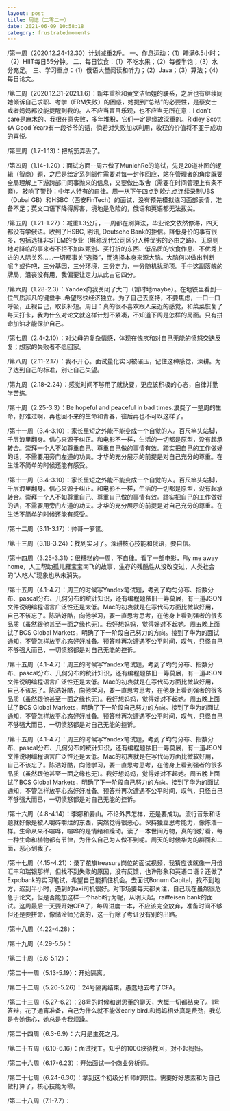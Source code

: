 ```yaml
---
layout: post
title: 周记（二零二一）
date: 2021-06-09 10:58:18
category: frustratedmoments
---   
```

/第一周（2020.12.24-12.30）计划减重2斤。
一、作息运动：（1）睡满6.5小时；（2）HIIT每日55分钟。
二、每日饮食：（1）不吃水果；（2）每餐半饱；（3）水分充足。
三、学习重点：（1）俄语大量阅读和听力；（2）Java；（3）算法；（4）每日论文。

/第二周（2020.12.31-2021.1.6）：新年重拾和黄文洁师姐的联系，之后也有继续同她倾诉自己求职、考学（FRM失败）的困惑，她提到“总结”的必要性，是蔡女士或者妈妈都没能提醒到我的。人不应当盲目乐观，也不应当无所在意：I don't care是麻木的。我很在意失败，多年堆积，它们一定是缘故深重的。Ridley Scott《A Good Year》有一段爷爷的话，倘若对失败加以利用，收获的价值将不亚于成功的喜悦。

/第三周（1.7-1.13)：把胡笳弄丢了。

/第四周（1.14-1.20）：面试方面--周六做了MunichRe的笔试，先是20道补图的逻辑（智商）题，之后是给定系列邮件需要对每一封作回应，站在管理者的角度既要全局理解上下游跨部门同事抛来的信息，又要做出取舍（需要在时间管理上有条不紊）。敲响了警钟：中年人特有的自律。周一从下午四点到晚九点连续录制UBS（Dubai GB）和HSBC（西安FinTech）的面试，没有预先模拟练习面部表情，准备不足；英文口语下降得厉害，境地是危险的，俄语和英语都无法拔尖。

/第五周（1.21-1.27）：减重1.3公斤，一周都在刷算法，毕业论文依然停滞，四天都没有学俄语。收到了HSBC, 明讯, Deutsche Bank的拒信。降低身价的事有很多，包括选择非STEM的专业（堪称现代公司区分人种优劣的必由之路）、无原则地对降临的事来者不拒不加以甄别、买打折的东西、低品质的饮食作息、不优秀上进的人际关系……一切都事关“选择”，而选择本身来源大脑。大脑何以做出判断呢？或许吧，三分基因，三分环境，三分定力，一分随机扰动项。手中这副落魄的牌局，沮丧没有用，我偏要让定力从此占它四分。

/第六周（1.28-2.3）：Yandex向我关闭了大门（暂时地maybe）。在地铁里看到一位气质非凡的键盘手..希望尽快经济独立。为了自己去坚持，不要焦虑，一口一口呼吸，正视自己，取长补短。周日：真的很不喜欢跟人亲近的感觉，和菜菜恢复了每天打卡，我为什么对论文就这样计划不紧凑，不知道下周是怎样的局面。只有拼命加油才能保护自己。

/第七周（2.4-2.10）：对父母的复杂情感，体现在愧疚和对自己无能的愤怒交迭反复；想家的失败者不愿回家。

/第八周（2.11-2.17）：我不开心。面试量化实习被碾压，记住这种感觉，深耕。为了达到自己的标准，别让自己失望。

/第九周（2.18-2.24）：感觉时间不够用了就快要，更应该积极的心态，自律并勤学苦练。

/第十周（2.25-3.3）：Be hopeful and peaceful in bad times.浪费了一整周的生命，好难过啊，再也回不来的生命和青春，往后再也不可以这样了。

/第十一周（3.4-3.10）：家长里短之外能不能变成一个自觉的人。百尺竿头站脚，千层浪里翻身。信心来源于纠正。和电影不一样，生活的一切都是原型，没有起承转合。崇拜一个人不如尊重自己、尊重自己做的事情有效。踏实把自己的工作做好的话，不需要用旁门左道的功夫。才华的充分展示的前提是对自己充分的尊重。在生活不简单的时候还能有感受。

/第十一周（3.4-3.10）：家长里短之外能不能变成一个自觉的人。百尺竿头站脚，千层浪里翻身。信心来源于纠正。和电影不一样，生活的一切都是原型，没有起承转合。崇拜一个人不如尊重自己、尊重自己做的事情有效。踏实把自己的工作做好的话，不需要用旁门左道的功夫。才华的充分展示的前提是对自己充分的尊重。在生活不简单的时候还能有感受。

/第十二周（3.11-3.17）：帅哥一箩筐。

/第十三周（3.18-3.24）：找到实习了。深耕核心技能和俄语，要自信。

/第十四周（3.25-3.31）：很糟糕的一周，不自律。看了一部电影，Fly me away home，人工帮助孤儿雁宝宝南飞的故事，生存的残酷性从没改变过，人类社会的“人吃人”现象也从未消失。

/第十五周（4.1-4.7）：周三的时候写Yandex笔试题，考到了均匀分布、指数分布、pascal分布、几何分布的统计知识，还有编程题依旧一筹莫展，有一道JSON文件说明编程语言广泛性还是太低。Mac的初衷就是在写代码方面比微软好用，自己不该忘了。陈浩好酷，向他学习，要一直思考思考，在他身上看到强者的很多品质（虽然跟他甚至一面之缘也无）。我好想妈妈，觉得好对不起她。周五晚上面试了BCS Global Markets，明确了下一阶段自己努力的方向。接到了华为的面试通知，不管怎样放平心态好好准备。预答辩再次遭遇不公平时间，叹气，只怪自己不够强大而已，一切愤怒都是对自己无能的控诉。

/第十五周（4.1-4.7）：周三的时候写Yandex笔试题，考到了均匀分布、指数分布、pascal分布、几何分布的统计知识，还有编程题依旧一筹莫展，有一道JSON文件说明编程语言广泛性还是太低。Mac的初衷就是在写代码方面比微软好用，自己不该忘了。陈浩好酷，向他学习，要一直思考思考，在他身上看到强者的很多品质（虽然跟他甚至一面之缘也无）。我好想妈妈，觉得好对不起她。周五晚上面试了BCS Global Markets，明确了下一阶段自己努力的方向。接到了华为的面试通知，不管怎样放平心态好好准备。预答辩再次遭遇不公平时间，叹气，只怪自己不够强大而已，一切愤怒都是对自己无能的控诉。

/第十五周（4.1-4.7）：周三的时候写Yandex笔试题，考到了均匀分布、指数分布、pascal分布、几何分布的统计知识，还有编程题依旧一筹莫展，有一道JSON文件说明编程语言广泛性还是太低。Mac的初衷就是在写代码方面比微软好用，自己不该忘了。陈浩好酷，向他学习，要一直思考思考，在他身上看到强者的很多品质（虽然跟他甚至一面之缘也无）。我好想妈妈，觉得好对不起她。周五晚上面试了BCS Global Markets，明确了下一阶段自己努力的方向。接到了华为的面试通知，不管怎样放平心态好好准备。预答辩再次遭遇不公平时间，叹气，只怪自己不够强大而已，一切愤怒都是对自己无能的控诉。

/第十六周（4.8-4.14）：李娜和姜山。不论外界怎样，还是要成功。流行音乐和话题就好像是被人嚼碎嚼烂的东西，突然觉得很恶心。保持独立思考能力，像陈浩一样。生命从来不喧哗，喧哗的是情绪和躁动。读了一本世间万物，真的很好看，每一种生命和植物都有节律，为什么自己为人做不到呢。周天的时候华为的群面和二面，恶心到我了。

/第十七周（4.15-4.21）：录了花旗treasury岗位的面试视频，我猜应该就像一月份汇丰和瑞银那样，但找不到失败的原因，没有反馈，也许形象和英语口语？还做了Expobank的实习笔试，希望自己能抓住机会。去面试Bonum Capital，找不到地方，迟到半小时，遇到的taxi司机很好。对市场要每天都关注，自己现在虽然很危急于论文，但是否能加这样一个habit行为呢，从明天起。raiffeisen bank的面试。这周最后一天要开始CFA了，每周进度一本，不应该完全放弃，准备时间不够但还是要拼命，像储淦师兄说的，这一行除了考证没有别的出路。

/第十八周（4.22-4.28）：

/第十九周（4.29-5.5）：

/第二十周（5.6-5.12）：

/第二十一周（5.13-5.19）：开始隔离。

/第二十二周（5.20-5.26）：24号隔离结束，愚蠢地去考了CFA。

/第二十三周（5.27-6.2）：28号的时候和谢思董的聊天，大概一切都结束了。1号答辩，花了通宵准备，自己为什么就不能做early bird.和妈妈相处真是费劲，我总是令她伤心，她总是令我烦躁。

/第二十四周（6.3-6.9）：六月是生死之月。

/第二十五周（6.10-6.16）：面试找工。知乎的1000块待找回，对不起妈妈。

/第二十六周（6.17-6.23）：开始面试一个商业分析师。

/第二十七周（6.24-6.30）：拿到这个初级分析师的职位。需要好好思索和为自己做打算了，核心技能为零。

/第二十八周（7.1-7.7）：








